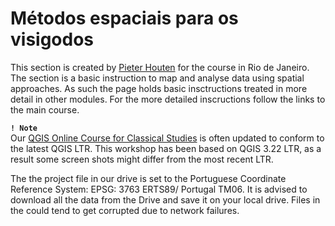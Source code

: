 # Métodos espaciais para os visigodos

This section is created by [Pieter Houten](https://orcid.org/my-orcid?orcid=0000-0002-7872-782X) for the course  in Rio de Janeiro. The section is a basic instruction to map and analyse data using spatial approaches. As such the page holds basic insctructions treated in more detail in other modules. For the more detailed inscructions follow the links to the main course. 

**``! Note``** <br>
Our [QGIS Online Course for Classical Studies](https://github.com/Toletum-Network/QGIS_Classical_Studies#qgis-online-course-for-classical-studies) is often updated to conform to the latest QGIS LTR. This workshop has been based on QGIS 3.22 LTR, as a result some screen shots might differ from the most recent LTR.

The the project file in our drive is set to the Portuguese Coordinate Reference System: EPSG: 3763 ERTS89/ Portugal TM06.
It is advised to download all the data from the Drive and save it on your local drive. Files in the could tend to get corrupted due to network failures.
